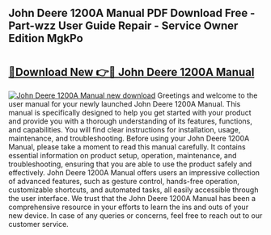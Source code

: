 ## John Deere 1200A Manual PDF Download Free - Part-wzz User Guide Repair - Service Owner Edition MgkPo

# <h2><a href="http://bc90878.oget.top/?id=John+Deere+1200A+Manual">🔗Download New 👉🔴 John Deere 1200A Manual</a></h2>

[![John Deere 1200A Manual new download](https://i.imgur.com/5g1atiW.png)](http://bc90878.oget.top/?id=John+Deere+1200A+Manual)
Greetings and welcome to the user manual for your newly launched John Deere 1200A Manual. This manual is specifically designed to help you get started with your product and provide you with a thorough understanding of its features, functions, and capabilities. You will find clear instructions for installation, usage, maintenance, and troubleshooting. Before using your John Deere 1200A Manual, please take a moment to read this manual carefully. It contains essential information on product setup, operation, maintenance, and troubleshooting, ensuring that you are able to use the product safely and effectively. John Deere 1200A Manual offers users an impressive collection of advanced features, such as gesture control, hands-free operation, customizable shortcuts, and automated tasks, all easily accessible through the user interface. We trust that the John Deere 1200A Manual has been a comprehensive resource in your efforts to learn the ins and outs of your new device. In case of any queries or concerns, feel free to reach out to our customer service.
